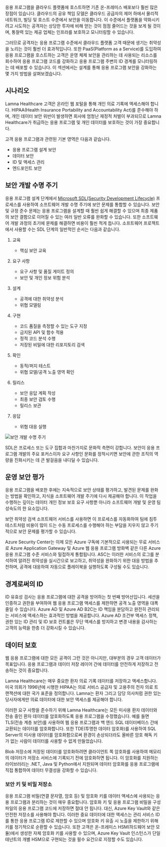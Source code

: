 응용 프로그램을 클라우드 플랫폼에 호스트하면 기존 온-프레미스 배포보다 훨씬 많은 장점이 있습니다. 클라우드의 공유 책임 모델은 클라우드 공급자의 제어 하에서 물리적 네트워크, 빌딩 및 호스트 수준에서 보안을 이동합니다. 이 수준에서 플랫폼을 약화시키려고 시도하는 공격자는 상당한 투자에 비해 얻는 것이 점점 줄어드는 것을 보게 될 것이며, 통찰력 있는 제공 업체는 인프라를 보호하고 모니터링할 수 있습니다.

그러므로 공격자는 응용 프로그램 수준에서 클라우드 플랫폼 고객 때문에 생기는 취약성을 노리는 것이 훨씬 더 효과적입니다. 또한 PaaS(Platform as a Service)를 도입하여 응용 프로그램을 호스트하는 고객은 운영 체제 보안을 관리하는 데 사용되는 리소스를 회수하여 응용 프로그램 코드를 강화하고 응용 프로그램 주변의 ID 경계를 모니터링하는 데 배포할 수 있습니다. 이 섹션에서는 설계를 통해 응용 프로그램 보안을 강화하는 몇 가지 방법을 살펴보겠습니다.

## <a name="scenario"></a>시나리오

Lamna Healthcare 고객은 온라인 웹 포털을 통해 개인 의료 기록에 액세스해야 합니다. HIPAA(Health Insurance Portability and Accountability Act)를 준수해야 하며, 개인 데이터 보안 위반이 발생하면 회사에 엄청난 재정적 처벌이 부과되므로 Lamna Healthcare가 취급하는 응용 프로그램 및 개인 데이터를 보호하는 것이 가장 중요합니다.

고객 응용 프로그램과 관련된 기본 영역은 다음과 같습니다.

- 응용 프로그램 설계 보안
- 데이터 보안
- ID 및 액세스 관리
- 엔드포인트 보안

## <a name="security-development-lifecycle"></a>보안 개발 수명 주기

응용 프로그램 설계 단계에서 [Microsoft SDL(Security Development Lifecycle)](https://www.microsoft.com/sdl) 프로세스를 사용하여 소프트웨어 개발 수명 주기에 보안 문제를 통합할 수 있습니다. 보안 및 규정 준수 문제는 응용 프로그램을 설계할 때 훨씬 쉽게 해결할 수 있으며 최종 제품의 보안 결함으로 이어질 수 있는 여러 일반 오류를 완화할 수 있습니다. 또한 소프트웨어 개발 과정의 초기에 문제를 해결하면 비용이 훨씬 적게 듭니다. 소프트웨어 프로젝트에서 사용할 수는 SDL 단계의 일반적인 순서는 다음과 같습니다.

1. 교육

    - 핵심 보안 교육

1. 요구 사항

    - 요구 사항 및 품질 게이트 정의
    - 보안 및 개인 정보 위험 분석
 
1. 설계

    - 공격에 대한 취약성 분석
    - 위협 모델링
 
1. 구현

    - 코드 품질을 측정할 수 있는 도구 지정
    - 금지된 API 및 함수 적용
    - 정적 코드 분석 수행
    - 저장된 비밀에 대한 리포지토리 검색
 
1. 확인

    - 동적/퍼지 테스트
    - 위협 모델/공격 노출 영역 확인
 
1. 릴리스

    - 보안 응답 계획 작성
    - 최종 보안 검토 수행
    - 릴리스 보관
 
1. 응답 

    - 위협 대응 실행

![보안 개발 수명 주기](../media/sdl.png)

SDL은 프로세스 또는 도구 집합과 마찬가지로 문화적 측면이 강합니다. 보안이 응용 프로그램 개발의 주요 포커스이자 요구 사항인 문화를 정착시키면 보안에 관한 조직의 역량을 진화시키는 데 큰 발걸음을 내디딜 수 있습니다.

<!-- Bear in mind that the migration of un-modified applications (especially COTS procured software systems) will not be able to perform many of the steps listed above.
 -->

## <a name="operational-security-assessment"></a>운영 보안 평가

응용 프로그램을 배포한 후에는 지속적으로 보안 상태를 평가하고, 발견된 문제를 완화는 방법을 확인하고, 지식을 소프트웨어 개발 주기에 다시 제공해야 합니다. 이 작업을 수행하는 깊이는 데이터 개인 정보 보호 요구 사항뿐 아니라 소프트웨어 개발 및 운영 팀 성숙도의 한 요소입니다.

보안 취약성 검색 소프트웨어 서비스를 사용하면 이 프로세스를 자동화하여 팀에 침투 테스트처럼 비용이 많이 드는 수동 프로세스를 수행해야 하는 부담을 지우지 않고 주기적으로 보안 문제를 평가할 수 있습니다.

Azure Security Center는 이제 모든 Azure 구독에 기본적으로 사용되는 무료 서비스로 Azure Application Gateway 및 Azure 웹 응용 프로그램 방화벽 같은 다른 Azure 응용 프로그램 수준 서비스와 밀접하게 통합됩니다. ASC는 이러한 서비스의 로그를 분석하여 알려진 취약성을 실시간으로 보고하고, 취약성을 완화하기 위한 대응 방법을 추천하며, 공격에 대응하여 자동으로 플레이북을 실행하도록 구성될 수도 있습니다.

<!-- SDL culture
Key Vault / MSI
CSE = App  -> DB & App Storage
Mention approach of code scanning & SDL
Scanning for passwords - Git
 -->

## <a name="identity-as-the-perimeter"></a>경계로써의 ID

ID 유효성 검사는 응용 프로그램에 대한 공격을 방어하는 첫 번째 방어선입니다. 세션을 인증하고 권한을 부여하여 웹 응용 프로그램 액세스를 제한하면 공격 노출 영역을 대폭 줄일 수 있습니다. Azure AD 및 Azure AD B2C는 ID 책임을 분담하고 완전히 관리되는 서비스에 액세스하는 효과적인 방법을 제공합니다. Azure AD 조건부 액세스 정책, 권한 있는 ID 관리 및 ID 보호 컨트롤은 무단 액세스를 방지하고 변경 내용을 감사하는 고객의 능력을 한층 더 강화시킬 수 있습니다.

## <a name="data-protection"></a>데이터 보호

웹 응용 프로그램에 대한 모든 공격이 그런 것은 아니지만, 대부분의 경우 고객 데이터가 목표입니다. 응용 프로그램과 데이터 저장 레이어 간에 데이터를 안전하게 저장하고 전송하는 것이 중요합니다.

Lamna Healthcare는 매우 중요한 환자 의료 기록 데이터를 저장하고 액세스합니다. 미국 의회가 1996년에 시행한 HIPAA는 의료 서비스 공급자 및 고용주의 전자 의료 트랜잭션에 대한 국가 표준을 정의합니다. Lamna는 환자 그리고 담당 의사처럼 권한 있는 당사자에게만 의료 데이터에 대한 보안 액세스를 제공해야 합니다.

이러한 요구 사항을 준수하기 위해 Lamna Healthcare는 모든 미사용 환자 데이터와 전송 중인 환자 데이터를 암호화하도록 응용 프로그램을 수정했습니다. 예를 들면 TLS(전송 계층 보안)를 사용하여 웹 응용 프로그램과 백 엔드 SQL 데이터베이스 간에 교환되는 데이터를 암호화합니다. 또한 TDE(투명한 데이터 암호화)를 사용하여 SQL Server의 미사용 데이터를 암호화함으로써 환경이 손상되더라도 올바른 암호 해독 키가 없는 사람이 데이터를 사용할 수 없게 만들었습니다.

Blob 저장소에 저장된 데이터를 암호화하려면 클라이언트 쪽 암호화를 사용하여 메모리의 데이터가 저장소 서비스에 기록되기 전에 암호화하면 됩니다. 이 암호화를 지원하는 라이브러리는 .NET, Java 및 Python에서 지원되며 데이터 암호화를 응용 프로그램에 직접 통합하여 데이터 무결성을 강화할 수 있습니다.

### <a name="secure-key-and-secret-storage"></a>보안 키 및 비밀 저장소

응용 프로그램 비밀(연결 문자열, 암호 등) 및 암호화 키를 데이터 액세스에 사용되는 응용 프로그램과 분리하는 것이 매우 중요합니다. 암호화 키 및 응용 프로그램 비밀을 구성 파일의 응용 프로그램 코드에 저장하면 절대 안 됩니다. 대신, Azure Key Vault와 같은 안전한 저장소를 사용해야 합니다. 이러한 중요 데이터에 대한 액세스는 관리 서비스 ID를 통한 응용 프로그램 ID로 제한할 수 있으며 암호화 키 유출 시 노출을 제한하기 위해 키를 정기적으로 순환할 수 있습니다. 또한 고객은 온-프레미스 HSM(하드웨어 보안 모듈)에서 생성한 자체 암호화 키를 사용할 수 있으며, Azure Key Vault 인스턴스가 단일 테넌트의 개별 HSM으로 구현되는 것을 필수 요건으로 지정할 수도 있습니다.

<!-- ### Secure and immutable file storage

All Azure storage accounts are encrypted by default using Microsoft managed keys. Azure customers also have the ability to use their own encryption keys (BYOK) to encrypt blob, file and queue data so that even the hosting provider has no access to unencrypted data. Data immutability is often required for auditing purposes or when legal disputes call for data to be effectively frozen for a determined amount of time. Azure has recently introduced an [immutable data storage](https://docs.microsoft.com/azure/storage/blobs/storage-blob-immutable-storage) option known as Write-Once, Read many (WORM) for this scenario. -->
